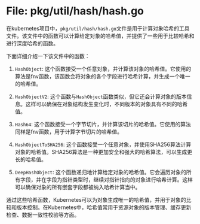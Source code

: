 # File: pkg/util/hash/hash.go

在kubernetes项目中，`pkg/util/hash/hash.go`文件是用于计算对象哈希的工具文件。该文件中的函数可以计算给定对象的哈希值，并提供了一些用于比较哈希和进行深度哈希的函数。

下面详细介绍一下该文件中的函数：

1. `HashObject`: 这个函数接受一个任意对象，并计算该对象的哈希值。它使用的算法是fnv函数，该函数会将对象的各个字段进行哈希计算，并生成一个唯一的哈希值。

2. `HashObjectV2`: 这个函数与`HashObject`函数类似，但它还会计算对象的版本信息。这样可以确保在对象结构发生变化时，不同版本的对象具有不同的哈希值。

3. `Hash64`: 这个函数接受一个字节切片，并计算该切片的哈希值。它使用的算法同样是fnv函数，用于计算字节切片的哈希值。

4. `HashObjectToSHA256`: 这个函数接受一个任意对象，并使用SHA256算法计算对象的哈希值。SHA256算法是一种更加安全和强大的哈希算法，可以生成更长的哈希值。

5. `DeepHashObject`: 这个函数递归地计算给定对象的哈希值。它会遍历对象的所有字段，并在字段为指针类型时，继续对指针指向的对象进行哈希计算。这样可以确保对象的所有嵌套字段都被纳入哈希计算当中。

通过这些哈希函数，Kubernetes可以为对象生成唯一的哈希值，并用于对象的比较和版本控制。在Kubernetes中，哈希值常用于资源对象的版本管理、缓存更新检查、数据一致性校验等方面。

